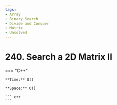 ```yaml
---
tags:
- Array
- Binary Search
- Divide and Conquer
- Matrix
- Unsolved
---
```



# 240. Search a 2D Matrix II

=== "C++"

    **Time:** O()

    **Space:** O()

    ``` c++
    ```